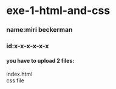 # exe-1-html-and-css

### name:miri beckerman
### id:x-x-x-x-x-x

#### you have to upload 2 files:  
index.html  
css file  
